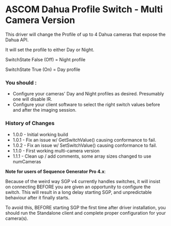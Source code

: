 # ASCOM Dahua Profile Switch - Multi Camera Version

This driver will change the Profile of up to 4 Dahua cameras that expose the Dahua API.

It will set the profile to either Day or Night.

SwitchState False (Off) = Night profile

SwitchState True (On) = Day profile

### You should :

* Configure your cameras' Day and Night profiles as desired.  Presumably one will disable IR.
* Configure your client software to select the right switch values before and after the imaging session.

### History of Changes

* 1.0.0 - Initial working build
* 1.0.1 - Fix an issue w/ GetSwitchValue() causing conformance to fail.
* 1.0.2 - Fix an issue w/ SetSwitchValue() causing conformance to fail.
* 1.1.0	- First working multi-camera version
* 1.1.1	- Clean up / add comments, some array sizes changed to use numCameras

**Note for users of Sequence Generator Pro 4.x**:

Because of the weird way SGP v4 currently handles switches, it will insist on connecting BEFORE you are given
an opportunity to configure the switch.  This will result in a long delay starting SGP, and unpredictable
behaviour after it finally starts.

To avoid this, BEFORE starting SGP the first time after driver installation, you should run the Standalone client
and complete proper configuration for your camera(s).


